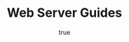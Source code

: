 ---
author:
  name: Linode
  email: docs@linode.com
description: 'These guides cover web server software and common setups such as the LAMP and LEMP stacks.'
keywords: 'web server,apache,nginx,lighttpd,cherokee,http server'
license: '[CC BY-ND 4.0](https://creativecommons.org/licenses/by-nd/4.0)'
published: 'Friday, April 14th, 2017'
title: Web Server Guides
---